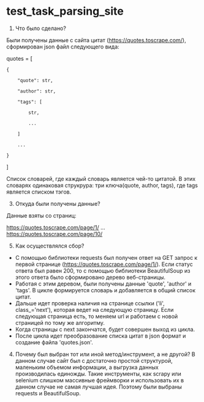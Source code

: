 # test_task_parsing_site

1. Что было сделано?

Были получены данные с сайта цитат (https://quotes.toscrape.com/), сформирован json файл следующего вида:

quotes = [

    {
    
        "quote": str,
        
        "author": str,
        
        "tags": [
        
            str,
            
            ...
            
        ]
        
        ...
        
    }
    
]

Список словарей, где каждый словарь является чей-то цитатой. В этих словарях одинаковая струкрура: три ключа(quote, author, tags), где tags является списком тэгов.

3. Откуда были получены данные?

Данные взяты со страниц: 

https://quotes.toscrape.com/page/1/ ... https://quotes.toscrape.com/page/10/

5. Как осуществлялся сбор?
   
- С помощью библиотеки requests был получен ответ на GET запрос к первой странице (https://quotes.toscrape.com/page/1/). Если статус ответа был равен 200, то с помощью библиотеки BeautifulSoup из этого ответа было сформировано дерево веб-страницы. 
- Работая с этим деревом, были получены данные 'quote', 'author' и 'tags'. В цикле формируется словарь и добавляется в общий список цитат.
- Дальше идет проверка наличия на странице ссылки ('li', class_='next'), которая ведет на следующую страницу. Если следующая страница есть, то меняем url и работаем с новой страницей по тому же алгоритму.
- Когда страницы с next закончатся, будет совершен выход из цикла.
- После цикла идет преобразование списка цитат в json формат и создание файла 'quotes.json'.

4. Почему был выбран тот или иной метод/инструмент, а не другой?
В данном случае сайт был с достаточно простой структурой, маленьким объемом информации, а выгрузка данных производилась единожды. Такие инструменты, как scrapy или selenium слишком массивные фреймворки и использовать их в данном случае не самая лучшая идея.
Поэтому были выбраны requests и BeautifulSoup.
